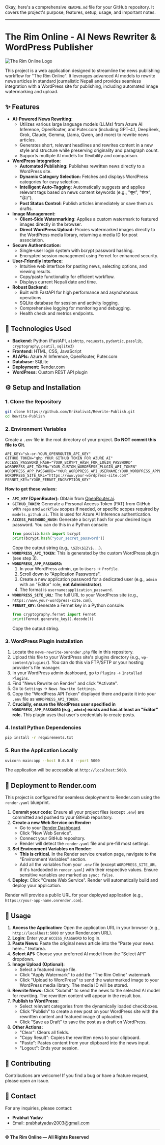 Okay, here's a comprehensive `README.md` file for your GitHub repository. It covers the project's purpose, features, setup, usage, and important notes.

---

# The Rim Online - AI News Rewriter & WordPress Publisher

![The Rim Online Logo](static/watermark.png)

This project is a web application designed to streamline the news publishing workflow for "The Rim Online". It leverages advanced AI models to rewrite news articles in standard journalistic Nepali and provides seamless integration with a WordPress site for publishing, including automated image watermarking and upload.

## ✨ Features

*   **AI-Powered News Rewriting:**
    *   Utilizes various large language models (LLMs) from Azure AI Inference, OpenRouter, and Puter.com (including GPT-4.1, DeepSeek, Grok, Claude, Gemma, Llama, Qwen, and more) to rewrite news articles.
    *   Generates short, relevant headlines and rewrites content in a new style and structure while preserving originality and paragraph count.
    *   Supports multiple AI models for flexibility and comparison.
*   **WordPress Integration:**
    *   **Automated Publishing:** Publishes rewritten news directly to a WordPress site.
    *   **Dynamic Category Selection:** Fetches and displays WordPress categories for easy selection.
    *   **Intelligent Auto-Tagging:** Automatically suggests and applies relevant tags based on news content keywords (e.g., "सुन", "शेयर", "खेल").
    *   **Post Status Control:** Publish articles immediately or save them as drafts.
*   **Image Management:**
    *   **Client-Side Watermarking:** Applies a custom watermark to featured images directly in the browser.
    *   **Direct WordPress Upload:** Proxies watermarked images directly to the WordPress media library, returning a media ID for post association.
*   **Secure Authentication:**
    *   Single-user login system with bcrypt password hashing.
    *   Encrypted session management using Fernet for enhanced security.
*   **User-Friendly Interface:**
    *   Intuitive web interface for pasting news, selecting options, and viewing results.
    *   Copy/paste functionality for efficient workflow.
    *   Displays current Nepali date and time.
*   **Robust Backend:**
    *   Built with FastAPI for high performance and asynchronous operations.
    *   SQLite database for session and activity logging.
    *   Comprehensive logging for monitoring and debugging.
    *   Health check and metrics endpoints.

## 🚀 Technologies Used

*   **Backend:** Python (FastAPI, `aiohttp`, `requests`, `pydantic`, `passlib`, `cryptography`, `psutil`, `sqlite3`)
*   **Frontend:** HTML, CSS, JavaScript
*   **AI APIs:** Azure AI Inference, OpenRouter, Puter.com
*   **Database:** SQLite
*   **Deployment:** Render.com
*   **WordPress:** Custom REST API plugin

## ⚙️ Setup and Installation

### 1. Clone the Repository

```bash
git clone https://github.com/Erikoliva1/Rewrite-Publish.git
cd Rewrite-Publish
```

### 2. Environment Variables

Create a `.env` file in the root directory of your project. **Do NOT commit this file to Git.**

```dotenv
API_KEY="sk-or-YOUR_OPENROUTER_API_KEY"
GITHUB_TOKEN="ghp_YOUR_GITHUB_TOKEN_FOR_AZURE_AI"
ACCESS_PASSWORD_HASH="YOUR_BCRYPT_HASH_FOR_LOGIN_PASSWORD"
WORDPRESS_API_TOKEN="YOUR_CUSTOM_WORDPRESS_PLUGIN_API_TOKEN"
WORDPRESS_APP_PASSWORD="YOUR_WORDPRESS_API_USERNAME:YOUR_WORDPRESS_APPLICATION_PASSWORD"
WORDPRESS_SITE_URL="https://www.your-wordpress-site.com"
FERNET_KEY="YOUR_FERNET_ENCRYPTION_KEY"
```

**How to get these values:**

*   **`API_KEY` (OpenRouter):** Obtain from [OpenRouter.ai](https://openrouter.ai/).
*   **`GITHUB_TOKEN`:** Generate a Personal Access Token (PAT) from GitHub with `repo` and `workflow` scopes if needed, or specific scopes required by `models.github.ai`. This is used for Azure AI Inference authentication.
*   **`ACCESS_PASSWORD_HASH`:** Generate a bcrypt hash for your desired login password. You can do this in a Python console:
    ```python
    from passlib.hash import bcrypt
    print(bcrypt.hash("your_secret_password"))
    ```
    Copy the output string (e.g., `\$2b\$12\$...`).
*   **`WORDPRESS_API_TOKEN`:** This is generated by the custom WordPress plugin (see step 3).
*   **`WORDPRESS_APP_PASSWORD`:**
    1.  In your WordPress admin, go to `Users` -> `Profile`.
    2.  Scroll down to "Application Passwords".
    3.  Create a new application password for a dedicated user (e.g., `admin` with an "Editor" role, **not Administrator**).
    4.  The format is `username:application_password`.
*   **`WORDPRESS_SITE_URL`:** The full URL to your WordPress site (e.g., `https://www.your-wordpress-site.com`).
*   **`FERNET_KEY`:** Generate a Fernet key in a Python console:
    ```python
    from cryptography.fernet import Fernet
    print(Fernet.generate_key().decode())
    ```
    Copy the output string.

### 3. WordPress Plugin Installation

1.  Locate the `news-rewrite-onrender.php` file in this repository.
2.  Upload this file to your WordPress site's plugins directory (e.g., `wp-content/plugins/`). You can do this via FTP/SFTP or your hosting provider's file manager.
3.  In your WordPress admin dashboard, go to `Plugins` -> `Installed Plugins`.
4.  Find "News Rewrite on Render" and click "Activate".
5.  Go to `Settings` -> `News Rewrite Settings`.
6.  Copy the "WordPress API Token" displayed there and paste it into your `.env` file as `WORDPRESS_API_TOKEN`.
7.  **Crucially, ensure the WordPress user specified in `WORDPRESS_APP_PASSWORD` (e.g., `admin`) exists and has at least an "Editor" role.** This plugin uses that user's credentials to create posts.

### 4. Install Python Dependencies

```bash
pip install -r requirements.txt
```

### 5. Run the Application Locally

```bash
uvicorn main:app --host 0.0.0.0 --port 5000
```

The application will be accessible at `http://localhost:5000`.

## 🚀 Deployment to Render.com

This project is configured for seamless deployment to Render.com using the `render.yaml` blueprint.

1.  **Commit your code:** Ensure all your project files (except `.env`) are committed and pushed to your GitHub repository.
2.  **Create a new Web Service on Render:**
    *   Go to your [Render Dashboard](https://dashboard.render.com/).
    *   Click "New Web Service".
    *   Connect your GitHub repository.
    *   Render will detect the `render.yaml` file and pre-fill most settings.
3.  **Set Environment Variables on Render:**
    *   **This is critical.** In the Render service creation page, navigate to the "Environment Variables" section.
    *   Add all the variables from your `.env` file (except `WORDPRESS_SITE_URL` if it's hardcoded in `render.yaml`) with their respective values. Ensure sensitive variables are marked as `sync: false`.
4.  **Deploy:** Click "Create Web Service". Render will automatically build and deploy your application.

Render will provide a public URL for your deployed application (e.g., `https://your-app-name.onrender.com`).

## 📝 Usage

1.  **Access the Application:** Open the application URL in your browser (e.g., `http://localhost:5000` or your Render.com URL).
2.  **Login:** Enter your `ACCESS_PASSWORD` to log in.
3.  **Paste News:** Paste the original news article into the "Paste your news here..." textarea.
4.  **Select API:** Choose your preferred AI model from the "Select API" dropdown.
5.  **Image Upload (Optional):**
    *   Select a featured image file.
    *   Click "Apply Watermark" to add the "The Rim Online" watermark.
    *   Click "Upload to WordPress" to send the watermarked image to your WordPress media library. The media ID will be stored.
6.  **Rewrite News:** Click "Submit" to send the news to the selected AI model for rewriting. The rewritten content will appear in the result box.
7.  **Publish to WordPress:**
    *   Select relevant categories from the dynamically loaded checkboxes.
    *   Click "Publish" to create a new post on your WordPress site with the rewritten content and featured image (if uploaded).
    *   Click "Save as Draft" to save the post as a draft on WordPress.
8.  **Other Actions:**
    *   "Clear": Clears all fields.
    *   "Copy Result": Copies the rewritten news to your clipboard.
    *   "Paste": Pastes content from your clipboard into the news input.
    *   "Logout": Ends your session.

## 🤝 Contributing

Contributions are welcome! If you find a bug or have a feature request, please open an issue.

## 📧 Contact

For any inquiries, please contact:

*   **Prabhat Yadav**
*   Email: prabhatyadav2003@gmail.com

---

**&copy; The Rim Online — All Rights Reserved**
